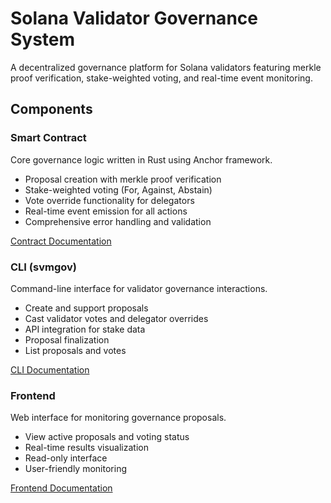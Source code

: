 # Solana Validator Governance System

A decentralized governance platform for Solana validators featuring merkle proof verification, stake-weighted voting, and real-time event monitoring.

## Components

### Smart Contract
Core governance logic written in Rust using Anchor framework.

- Proposal creation with merkle proof verification
- Stake-weighted voting (For, Against, Abstain)
- Vote override functionality for delegators
- Real-time event emission for all actions
- Comprehensive error handling and validation

[Contract Documentation](./contract/readme.md)

### CLI (svmgov)
Command-line interface for validator governance interactions.

- Create and support proposals
- Cast validator votes and delegator overrides
- API integration for stake data
- Proposal finalization
- List proposals and votes

[CLI Documentation](./svmgov/readme.md)

### Frontend
Web interface for monitoring governance proposals.

- View active proposals and voting status
- Real-time results visualization
- Read-only interface
- User-friendly monitoring

[Frontend Documentation](./frontend/README.md)